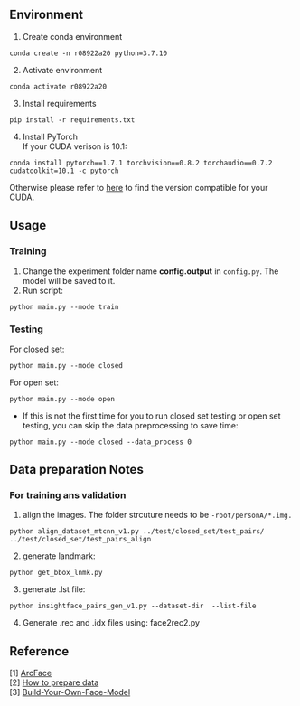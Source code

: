 
## Environment  
1. Create conda environment  
```
conda create -n r08922a20 python=3.7.10
```
2. Activate environment  
```
conda activate r08922a20
```
3. Install requirements 
```
pip install -r requirements.txt
```
4. Install PyTorch  
If your CUDA verison is 10.1:   
```
conda install pytorch==1.7.1 torchvision==0.8.2 torchaudio==0.7.2 cudatoolkit=10.1 -c pytorch
```
Otherwise please refer to [here](https://pytorch.org/get-started/previous-versions/) to find the version compatible for your CUDA.

## Usage  

### Training
1. Change the experiment folder name **config.output** in `config.py`. The model will be saved to it.
2. Run script:  

```
python main.py --mode train
```

### Testing  
For closed set:  
```
python main.py --mode closed
```

For open set:  
```
python main.py --mode open
```

* If this is not the first time for you to run closed set testing or open set testing, you can skip the data preprocessing to save time:  
```
python main.py --mode closed --data_process 0
```


## Data preparation Notes
### For training ans validation

1. align the images.  The folder strcuture needs to be `-root/personA/*.img.` 
```
python align_dataset_mtcnn_v1.py ../test/closed_set/test_pairs/ ../test/closed_set/test_pairs_align
```
2. generate landmark:  
```
python get_bbox_lnmk.py
```
3. generate .lst file:   

```
python insightface_pairs_gen_v1.py --dataset-dir  --list-file
```

4. Generate .rec and .idx files using: face2rec2.py   




## Reference
[1] [ArcFace](https://github.com/deepinsight/insightface/tree/master/recognition/arcface_torch)   
[2] [How to prepare data](https://github.com/deepinsight/insightface/issues/791)     
[3] [Build-Your-Own-Face-Model](https://github.com/siriusdemon/Build-Your-Own-Face-Model)   
